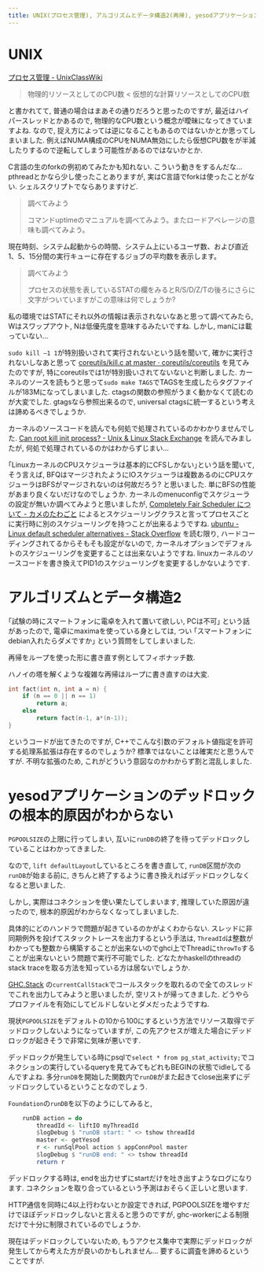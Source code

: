 ```yaml
---
title: UNIX(プロセス管理), アルゴリズムとデータ構造2(再帰), yesodアプリケーションのデッドロックの根本的原因がわからない
---
```


# UNIX

[プロセス管理 - UnixClassWiki](https://uc2.h2np.net/index.php/%E3%83%97%E3%83%AD%E3%82%BB%E3%82%B9%E7%AE%A1%E7%90%86)

> 物理的リソースとしてのCPU数 < 仮想的な計算リソースとしてのCPU数

と書かれてて,
普通の場合はまあその通りだろうと思ったのですが,
最近はハイパースレッドとかあるので,
物理的なCPU数という概念が曖昧になってきていますよね.
なので,
捉え方によっては逆になることもあるのではないかとか思ってしまいました.
例えばNUMA構成のCPUをNUMA無効にしたら仮想CPU数をが半減したりするので逆転してしまう可能性があるのではないかとか.

C言語の生のforkの例初めてみたかも知れない.
こういう動きをするんだな…
pthreadとかなら少し使ったことありますが,
実はC言語でforkは使ったことがない.
シェルスクリプトでならありますけど.

> 調べてみよう
>
> コマンドuptimeのマニュアルを調べてみよう。またロードアベレージの意味も調べてみよう。

現在時刻、システム起動からの時間、システム上にいるユーザ数、および直近1、5、15分間の実行キューに存在するジョブの平均数を表示します。

> 調べてみよう
>
> プロセスの状態を表しているSTATの欄をみるとR/S/D/Z/Tの後ろにさらに文字がついていますがこの意味は何でしょうか?

私の環境ではSTATにそれ以外の情報は表示されないなあと思って調べてみたら,
Wはスワップアウト,
Nは低優先度を意味するみたいですね.
しかし,
manには載っていない…

`sudo kill –1 1`が特別扱いされて実行されないという話を聞いて,
確かに実行されないしなあと思って
[coreutils/kill.c at master · coreutils/coreutils](https://github.com/coreutils/coreutils/blob/master/src/kill.c)
を見てみたのですが,
特にcoreutilsでは1が特別扱いされてないないと判断しました.
カーネルのソースを読もうと思って`sudo make TAGS`でTAGSを生成したらタグファイルが183Mになってしまいました.
ctagsの関数の参照がうまく動かなくて読むのが大変でした.
gtagsなら参照出来るので,
universal ctagsに統一するという考えは諦めるべきでしょうか.

カーネルのソースコードを読んでも何処で処理されているのかわかりませんでした.
[Can root kill init process? - Unix & Linux Stack Exchange](https://unix.stackexchange.com/questions/7441/can-root-kill-init-process)
を読んでみましたが,
何処で処理されているのかはわからずじまい…

｢LinuxカーネルのCPUスケジューラは基本的にCFSしかない｣という話を聞いて,
そう言えば,
BFQはマージされたようにIOスケジューラは複数あるのにCPUスケジューラはBFSがマージされないのは何故だろう?
と思いました.
単にBFSの性能があまり良くないだけなのでしょうか.
カーネルのmenuconfigでスケジューラの設定が無いか調べてみようと思いましたが,
[Completely Fair Scheduler について - カメのたわごと](http://emak.hatenablog.com/entry/2015/12/09/173834)
によるとスケジューリングクラスと言ってプロセスごとに実行時に別のスケジューリングを持つことが出来るようですね.
[ubuntu - Linux default scheduler alternatives - Stack Overflow](https://stackoverflow.com/questions/41957088/linux-default-scheduler-alternatives)
を読む限り,
ハードコーディングされてるからそもそも設定がないので,
カーネルオプションでデフォルトのスケジューリングを変更することは出来ないようですね.
linuxカーネルのソースコードを書き換えてPID1のスケジューリングを変更するしかないようです.

# アルゴリズムとデータ構造2

｢試験の時にスマートフォンに電卓を入れて置いて欲しい,
PCは不可｣
という話があったので,
電卓にmaximaを使っている身としては,
つい
｢スマートフォンにdebian入れたらダメですか｣
という質問をしてしまいました.

再帰をループを使った形に書き直す例としてフィボナッチ数.

ハノイの塔を解くような複雑な再帰はループに書き直すのは大変.

~~~cpp
int fact(int n, int a = n) {
    if (n == 0 || n == 1)
        return a;
    else
        return fact(n-1, a*(n-1));
}
~~~

というコードが出てきたのですが,
C++でこんな引数のデフォルト値指定を許可する処理系拡張は存在するのでしょうか?
標準ではないことは確実だと思うんですが.
不明な拡張のため,
これがどういう意図なのかわからず割と混乱しました.

# yesodアプリケーションのデッドロックの根本的原因がわからない

`PGPOOLSIZE`の上限に行ってしまい,
互いに`runDB`の終了を待ってデッドロックしていることはわかってきました.

なので,
`lift defaultLayout`しているところを書き直して,
`runDB`区間が次の`runDB`が始まる前に,
きちんと終了するように書き換えればデッドロックしなくなると思いました.

しかし,
実際はコネクションを使い果たしてしまいます,
推理していた原因が違ったので,
根本的原因がわからなくなってしまいました.

具体的にどのハンドラで問題が起きているのかがよくわからない.
スレッドに非同期例外を投げてスタックトレースを出力するという手法は,
`ThreadId`は整数がわかっても整数から構築することが出来ないのでghci上でThreadに`throwTo`することが出来ないという問題で実行不可能でした.
どなたかhaskellのthreadのstack traceを取る方法を知っている方は居ないでしょうか.

[GHC.Stack](https://www.stackage.org/haddock/lts-9.9/base-4.9.1.0/GHC-Stack.html)
の`currentCallStack`でコールスタックを取れるので全てのスレッドでこれを出力してみようと思いましたが,
空リストが帰ってきました.
どうやらプロファイルを有効にしてビルドしないとダメだったようですね.

現状`PGPOOLSIZE`をデフォルトの10から100にするという方法でリソース取得でデッドロックしないようになっていますが,
この先アクセスが増えた場合にデッドロックが起きそうで非常に気味が悪いです.

デッドロックが発生している時にpsqlで`select * from pg_stat_activity;`でコネクションの実行しているqueryを見てみてもどれもBEGINの状態でidleしてるんですよね.
多分`runDB`を開始した関数内で`runDB`がまた起きてclose出来ずにデッドロックしているということなのでしょう.

`Foundation`の`runDB`を以下のようにしてみると,

~~~hs
    runDB action = do
        threadId <- liftIO myThreadId
        $logDebug $ "runDB start: " <> tshow threadId
        master <- getYesod
        r <- runSqlPool action $ appConnPool master
        $logDebug $ "runDB end: " <> tshow threadId
        return r
~~~

デッドロックする時は,
endを出力せずにstartだけを吐き出すようなログになります.
コネクションを取り合っているという予測はおそらく正しいと思います.

HTTP通信を同時に4以上行わないとか設定できれば,
PGPOOLSIZEを増やすだけでほぼデッドロックしないと言えると思うのですが,
ghc-workerによる制限だけで十分に制限されているのでしょうか.

現在はデッドロックしていないため,
もうアクセス集中で実際にデッドロックが発生してから考えた方が良いのかもしれません…
要するに調査を諦めるということですが.
